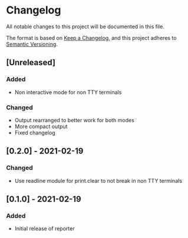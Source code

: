 # Changelog
All notable changes to this project will be documented in this file.

The format is based on [Keep a Changelog](https://keepachangelog.com/en/1.0.0/),
and this project adheres to [Semantic Versioning](https://semver.org/spec/v2.0.0.html).

## [Unreleased]
### Added
- Non interactive mode for non TTY terminals

### Changed
- Output rearranged to better work for both modes
- More compact output
- Fixed changelog

## [0.2.0] - 2021-02-19
### Changed
- Use readline module for print.clear to not break in non TTY terminals

## [0.1.0] - 2021-02-19
### Added
- Initial release of reporter
